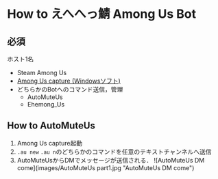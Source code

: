 # How to えへへっ鯖 Among Us Bot 
## 必須
ホスト1名
- Steam Among Us
- [Among Us capture (Windowsソフト) ](https://github.com/denverquane/amonguscapture/releases/latest)
- どちらかのBotへのコマンド送信，管理
  - AutoMuteUs 
  - Ehemong_Us
 
## How to AutoMuteUs
1. Among Us capture起動
2. `.au new` `.au n`のどちらかのコマンドを任意のテキストチャンネルへ送信
3. AutoMuteUsからDMでメッセージが送信される． 
  ![AutoMuteUs DM come](images/AutoMuteUs part1.jpg "AutoMuteUs DM come")
